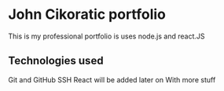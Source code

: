 # John Cikoratic portfolio
This is my professional portfolio is uses node.js and react.JS

## Technologies used 

Git and GitHub
SSH
React will be added later on
With more stuff